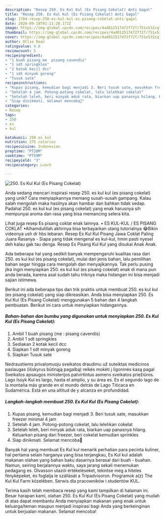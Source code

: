 ```yaml
---
description: "Resep 250. Es Kul Kul (Es Pisang Cokelat) Anti Gagal"
title: "Resep 250. Es Kul Kul (Es Pisang Cokelat) Anti Gagal"
slug: 1704-resep-250-es-kul-kul-es-pisang-cokelat-anti-gagal
date: 2020-09-18T01:11:20.172Z
image: https://img-global.cpcdn.com/recipes/4ad812517472f72f/751x532cq70/250-es-kul-kul-es-pisang-cokelat-foto-resep-utama.jpg
thumbnail: https://img-global.cpcdn.com/recipes/4ad812517472f72f/751x532cq70/250-es-kul-kul-es-pisang-cokelat-foto-resep-utama.jpg
cover: https://img-global.cpcdn.com/recipes/4ad812517472f72f/751x532cq70/250-es-kul-kul-es-pisang-cokelat-foto-resep-utama.jpg
author: Ollie Dean
ratingvalue: 4.6
reviewcount: 5
recipeingredient:
- "1 buah pisang me  pisang cavendis"
- "1 sdt springkles"
- "2 kotak kecil dcc"
- "1 sdt minyak goreng"
- "Tusuk sate"
recipeinstructions:
- "Kupas pisang, kemudian bagi menjadi 3. Beri tusuk sate, masukkan freezer minimal 4 jam"
- "Setelah 4 jam. Potong-potong cokelat, lalu lelehkan cokelat"
- "Setelah leleh, beri minyak aduk rata, biarkan uap panasnya hilang. Keluarkan pisang dari freezer, beri cokelat kemudian sprinkles"
- "Siap dinikmati. Selamat mencoba💜"
categories:
- Resep
tags:
- 250
- es
- kul

katakunci: 250 es kul 
nutrition: 275 calories
recipecuisine: Indonesian
preptime: "PT28M"
cooktime: "PT59M"
recipeyield: "3"
recipecategory: Lunch

---
```



![250. Es Kul Kul (Es Pisang Cokelat)](https://img-global.cpcdn.com/recipes/4ad812517472f72f/751x532cq70/250-es-kul-kul-es-pisang-cokelat-foto-resep-utama.jpg)

Anda sedang mencari inspirasi resep 250. es kul kul (es pisang cokelat) yang unik? Cara menyiapkannya memang susah-susah gampang. Kalau salah mengolah maka hasilnya akan hambar dan bahkan tidak sedap. Padahal 250. es kul kul (es pisang cokelat) yang enak harusnya sih mempunyai aroma dan rasa yang bisa memancing selera kita.

Lihat juga resep Es pisang coklat enak lainnya. • ES KUL-KUL / ES PISANG COKLAT •Alhamdulillah akhirnya bisa terbayarkan utang tutorialnya 😂Bikin videonya ush dr hbs lebaran. Resep Es Kul Kul Pisang Jawa Coklat Paling Juara Rasanya - Siapa yang tidak mengenal es kul-kul, hmm pasti nyesel deh kalau gak tau denga. Resep Es Pisang Kul Kul yang disukai Anak Anak.

Ada beberapa hal yang sedikit banyak mempengaruhi kualitas rasa dari 250. es kul kul (es pisang cokelat), mulai dari jenis bahan, lalu pemilihan bahan segar hingga cara mengolah dan menyajikannya. Tak perlu pusing jika ingin menyiapkan 250. es kul kul (es pisang cokelat) enak di mana pun anda berada, karena asal sudah tahu triknya maka hidangan ini bisa menjadi sajian istimewa.


Berikut ini ada beberapa tips dan trik praktis untuk membuat 250. es kul kul (es pisang cokelat) yang siap dikreasikan. Anda bisa menyiapkan 250. Es Kul Kul (Es Pisang Cokelat) menggunakan 5 bahan dan 4 langkah pembuatan. Berikut ini cara untuk menyiapkan hidangannya.

<!--inarticleads1-->

##### Bahan-bahan dan bumbu yang digunakan untuk menyiapkan 250. Es Kul Kul (Es Pisang Cokelat):

1. Ambil 1 buah pisang (me : pisang cavendis)
1. Ambil 1 sdt springkles
1. Sediakan 2 kotak kecil dcc
1. Siapkan 1 sdt minyak goreng
1. Siapkan Tusuk sate


Nedraustiems privalomuoju sveikatos draudimu už suteiktas medicinos paslaugas (išskyrus būtinąją pagalbą) reikės mokėti į ligoninės kasą pagal Sveikatos apsaugos ministerijos patvirtintus asmens sveikatos priežiūros. Lago Issyk Kul es largo, hasta el amplio, y su área es. Es el segundo lago de la montaña más grande en el mundo detrás de Lago Titicaca en Sudamérica. Está en una altitud de y alcanza en profundidad. 

<!--inarticleads2-->

##### Langkah-langkah membuat 250. Es Kul Kul (Es Pisang Cokelat):

1. Kupas pisang, kemudian bagi menjadi 3. Beri tusuk sate, masukkan freezer minimal 4 jam
1. Setelah 4 jam. Potong-potong cokelat, lalu lelehkan cokelat
1. Setelah leleh, beri minyak aduk rata, biarkan uap panasnya hilang. Keluarkan pisang dari freezer, beri cokelat kemudian sprinkles
1. Siap dinikmati. Selamat mencoba💜


Banyak hal yang membuat Es Kul kul menarik perhatian para pecinta kuliner, hal pertama selain harganya yang bisa terjangkau, Es Kul kul adalah makanan olahan yang bahan baku dasarnya berasal dari buah - buahan. Namun, seiring berjalannya waktu, saya jarang sekali menemukan pedagang es. Olvasson utazói értékeléseket, tekintse meg a hiteles fényképeket, és foglalja le szállását a Tripadvisoron. Programok a(z) The Kul Kul Farm közelében. Serwis dla pracowników i studentów KUL. 

Terima kasih telah membaca resep yang kami tampilkan di halaman ini. Besar harapan kami, olahan 250. Es Kul Kul (Es Pisang Cokelat) yang mudah di atas dapat membantu Anda menyiapkan makanan yang enak untuk keluarga/teman maupun menjadi inspirasi bagi Anda yang berkeinginan untuk berjualan makanan. Selamat mencoba!
